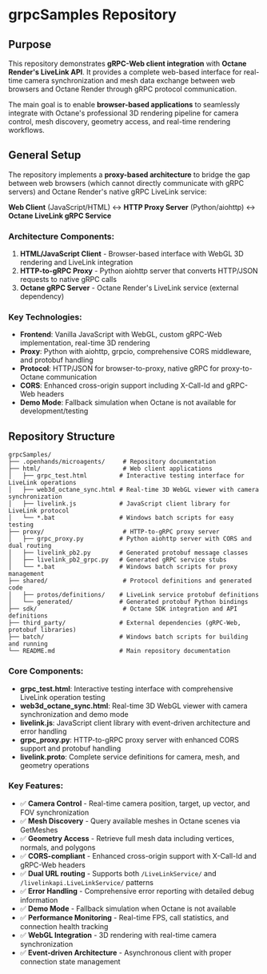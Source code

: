 # grpcSamples Repository

## Purpose
This repository demonstrates **gRPC-Web client integration** with **Octane Render's LiveLink API**. It provides a complete web-based interface for real-time camera synchronization and mesh data exchange between web browsers and Octane Render through gRPC protocol communication.

The main goal is to enable **browser-based applications** to seamlessly integrate with Octane's professional 3D rendering pipeline for camera control, mesh discovery, geometry access, and real-time rendering workflows.

## General Setup
The repository implements a **proxy-based architecture** to bridge the gap between web browsers (which cannot directly communicate with gRPC servers) and Octane Render's native gRPC LiveLink service:

**Web Client** (JavaScript/HTML) ↔ **HTTP Proxy Server** (Python/aiohttp) ↔ **Octane LiveLink gRPC Service**

### Architecture Components:
1. **HTML/JavaScript Client** - Browser-based interface with WebGL 3D rendering and LiveLink integration
2. **HTTP-to-gRPC Proxy** - Python aiohttp server that converts HTTP/JSON requests to native gRPC calls
3. **Octane gRPC Server** - Octane Render's LiveLink service (external dependency)

### Key Technologies:
- **Frontend**: Vanilla JavaScript with WebGL, custom gRPC-Web implementation, real-time 3D rendering
- **Proxy**: Python with aiohttp, grpcio, comprehensive CORS middleware, and protobuf handling
- **Protocol**: HTTP/JSON for browser-to-proxy, native gRPC for proxy-to-Octane communication
- **CORS**: Enhanced cross-origin support including X-Call-Id and gRPC-Web headers
- **Demo Mode**: Fallback simulation when Octane is not available for development/testing

## Repository Structure

```
grpcSamples/
├── .openhands/microagents/     # Repository documentation
├── html/                       # Web client applications
│   ├── grpc_test.html         # Interactive testing interface for LiveLink operations
│   ├── web3d_octane_sync.html # Real-time 3D WebGL viewer with camera synchronization
│   ├── livelink.js            # JavaScript client library for LiveLink protocol
│   └── *.bat                  # Windows batch scripts for easy testing
├── proxy/                      # HTTP-to-gRPC proxy server
│   ├── grpc_proxy.py          # Python aiohttp server with CORS and dual routing
│   ├── livelink_pb2.py        # Generated protobuf message classes
│   ├── livelink_pb2_grpc.py   # Generated gRPC service stubs
│   └── *.bat                  # Windows batch scripts for proxy management
├── shared/                     # Protocol definitions and generated code
│   ├── protos/definitions/    # LiveLink service protobuf definitions
│   └── generated/             # Generated protobuf Python bindings
├── sdk/                        # Octane SDK integration and API definitions
├── third_party/               # External dependencies (gRPC-Web, protobuf libraries)
├── batch/                     # Windows batch scripts for building and running
└── README.md                  # Main repository documentation
```

### Core Components:
- **grpc_test.html**: Interactive testing interface with comprehensive LiveLink operation testing
- **web3d_octane_sync.html**: Real-time 3D WebGL viewer with camera synchronization and demo mode
- **livelink.js**: JavaScript client library with event-driven architecture and error handling
- **grpc_proxy.py**: HTTP-to-gRPC proxy server with enhanced CORS support and protobuf handling
- **livelink.proto**: Complete service definitions for camera, mesh, and geometry operations

### Key Features:
- ✅ **Camera Control** - Real-time camera position, target, up vector, and FOV synchronization
- ✅ **Mesh Discovery** - Query available meshes in Octane scenes via GetMeshes
- ✅ **Geometry Access** - Retrieve full mesh data including vertices, normals, and polygons
- ✅ **CORS-compliant** - Enhanced cross-origin support with X-Call-Id and gRPC-Web headers
- ✅ **Dual URL routing** - Supports both `/LiveLinkService/` and `/livelinkapi.LiveLinkService/` patterns
- ✅ **Error Handling** - Comprehensive error reporting with detailed debug information
- ✅ **Demo Mode** - Fallback simulation when Octane is not available
- ✅ **Performance Monitoring** - Real-time FPS, call statistics, and connection health tracking
- ✅ **WebGL Integration** - 3D rendering with real-time camera synchronization
- ✅ **Event-driven Architecture** - Asynchronous client with proper connection state management